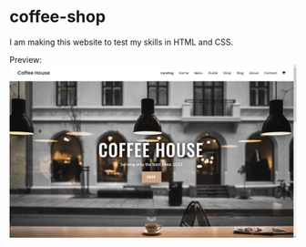 # coffee-shop
I am making this website to test my skills in HTML and CSS.

Preview:
<img src="img/home-preview.png" alt="preview">
